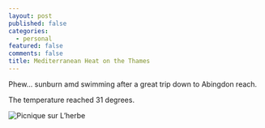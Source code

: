```yaml
---
layout: post
published: false
categories:
  - personal
featured: false
comments: false
title: Mediterranean Heat on the Thames
---
```

Phew... sunburn amd swimming after a great trip down to Abingdon reach.

The temperature reached 31 degrees.

![Picnique sur L’herbe]({{site.baseurl}}/images/IMG_0051.jpeg)


